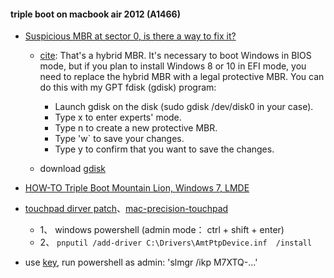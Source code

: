#### triple boot on macbook air 2012 (A1466)

* [Suspicious MBR at sector 0, is there a way to fix it?](https://superuser.com/questions/1140907/suspicious-mbr-at-sector-0-is-there-a-way-to-fix-it)
   * [cite](https://superuser.com/a/1142088/673168): That's a hybrid MBR. It's necessary to boot Windows in BIOS mode, but if you plan to install Windows 8 or 10 in EFI mode, you need to replace the hybrid MBR with a legal protective MBR. You can do this with my GPT fdisk (gdisk) program:
        - Launch gdisk on the disk (sudo gdisk /dev/disk0 in your case).
        - Type x to enter experts' mode.
        - Type n to create a new protective MBR.
        - Type 'w` to save your changes.
        - Type y to confirm that you want to save the changes.
    
   * download [gdisk](https://sourceforge.net/projects/gptfdisk/files/gptfdisk/)

* [HOW-TO Triple Boot Mountain Lion, Windows 7, LMDE](https://forums.linuxmint.com/viewtopic.php?t=132603)

* [touchpad dirver patch](https://www.douban.com/note/868175161/?_i=2043220h3i97ks)、[mac-precision-touchpad](https://github.com/imbushuo/mac-precision-touchpad/releases)
  * 1、 windows powershell (admin mode： ctrl + shift + enter)
  * 2、 ```pnputil /add-driver C:\Drivers\AmtPtpDevice.inf  /install```

* use [key](https://learn.microsoft.com/zh-cn/windows-server/get-started/kms-client-activation-keys?tabs=windows1110ltsc%2Cwindows81%2Cserver2025%2Cversion1803), run powershell as admin: 'slmgr /ikp M7XTQ-...'